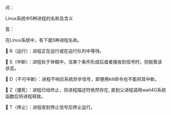 问：

Linux系统中5种进程的名称及含义

答：

在Linux系统中，有下面5种进程名称。

	R（运行）：进程正在运行或在运行队列中等待。

	S（中断）：进程处于休眠中，当某个条件形成后或者接收到信号时，则脱离该状态。

	D（不可中断）：进程不响应系统异步信号，即便用kill命令也不能将其中断。

	Z（僵死）：进程已经终止，但进程描述符依然存在, 直到父进程调用wait4()系统函数后将进程释放。

	T（停止）：进程收到停止信号后停止运行。

